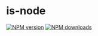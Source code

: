 # is-node

[![NPM version](https://img.shields.io/npm/v/@aws-sdk/is-node.svg)](https://www.npmjs.com/package/@aws-sdk/is-node)
[![NPM downloads](https://img.shields.io/npm/dm/@aws-sdk/is-node.svg)](https://www.npmjs.com/package/@aws-sdk/is-node)
